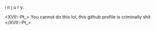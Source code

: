 i n j u r y.

<XVII✨Pt_>
You cannot do this lol, this github profile is criminally shit
</XVII✨Pt_>


